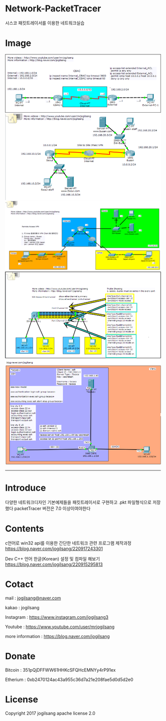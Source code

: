 # Network-PacketTracer
시스코 패킷트레이서를 이용한 네트워크실습

Image
=============

![Alt text](/network/packetTracer/[ACL]/1.png)
![Alt text](/network/packetTracer/[VPN]/[Site-to-Site-router]/11.png)
![Alt text](/network/packetTracer/[VPN]/[Remote-Access-router]/busan7.png)
![Alt text](/network/packetTracer/[Etherchenel]/스위치액세스-이더채널/3.png)
![Alt text](/network/packetTracer/[tacacs]/tacacs_image.png)

<hr/>

Introduce
=============

다양한 네트워크디자인 기본예제들을 패킷트레이서로 구현하고
.pkt 파일형식으로 저장했다
packetTracer 버전은 7.0 이상이여야한다

Contents
=============

c언어로 win32 api를 이용한 간단한 네트워크 관련 프로그램 제작과정
https://blog.naver.com/jogilsang/220917243301

Dev C++ 언어 한글(Korean) 설정 및 컴파일 해보기
https://blog.naver.com/jogilsang/220915295813


Cotact
=============

mail :
jogilsang@naver.com

kakao :
jogilsang

Instagram :
<https://www.instagram.com/jogilsang3>

Youtube :
<https://www.youtube.com/user/mrjogilsang>

more information : 
<https://blog.naver.com/jogilsang>

Donate
=============
Bitcoin : 351pQjDFFWW61HHKcSFQHcEMNYy4rP91ex

Etherium : 0xb2470124ac43a955c36d7a21e208fae5d0d5d2e0

License
=============
Copyright 2017 jogilsang apache license 2.0


